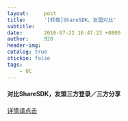 ```yaml
---
layout:     post
title:      '[转载]ShareSDK、友盟对比'
subtitle:   
date:       2016-07-22 16:47:23 +0800
author:     920
header-img: 
catalog: true
stickie: false
tags:
    - OC
---
```


#### 对比ShareSDK，友盟三方登录／三方分享

[详情请点击](https://blog.csdn.net/u012411480/article/details/51840584#)